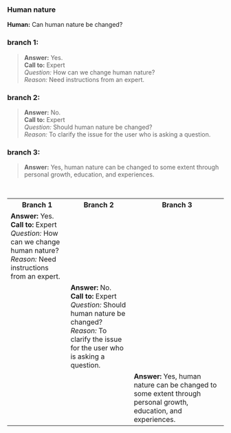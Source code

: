 ### Human nature
**Human:** Can human nature be changed?
### branch 1:
>**Answer:** Yes.</br>
**Call to:** Expert</br>
_Question:_ How can we change human nature?</br>
_Reason:_ Need instructions from an expert.
### branch 2:
>**Answer:** No.<br>
**Call to:** Expert<br>
_Question:_ Should human nature be changed?<br>
_Reason:_ To clarify the issue for the user who is asking a question.<br>
### branch 3:
>**Answer:** Yes, human nature can be changed to some extent through personal growth, education, and experiences.
</br>
<table>
	<tr>
		<th>Branch 1</th>
		<th>Branch 2</th>
		<th>Branch 3</th>
 	</tr>
 	<tr>
  		<td><b>Answer:</b> Yes.</br>
<b>Call to:</b> Expert</br>
<i>Question:</i> How can we change human nature?</br>
<i>Reason:</i> Need instructions from an expert.</td>
   		<td></td>
		<td></td>
 	</tr>
	<tr>
  		<td></td>
   		<td><b>Answer:</b> No.<br>
<b>Call to:</b> Expert<br>
<i>Question:</i> Should human nature be changed?<br>
<i>Reason:</i> To clarify the issue for the user who is asking a question.</td>
		<td></td>
 	</tr>
	<tr>
  		<td></td>
   		<td></td>
		<td><b>Answer:</b> Yes, human nature can be changed to some extent through personal growth, education, and experiences.
</td>
 	</tr>
</table>
